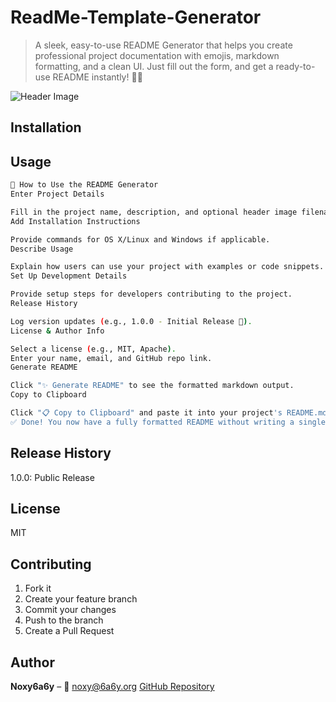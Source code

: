 # ReadMe-Template-Generator
> A sleek, easy-to-use README Generator that helps you create professional project documentation with emojis, markdown formatting, and a clean UI. Just fill out the form, and get a ready-to-use README instantly! 🚀📄

![Header Image](banner.png)

## Installation

## Usage
```sh
🚀 How to Use the README Generator
Enter Project Details

Fill in the project name, description, and optional header image filename (e.g., banner.png).
Add Installation Instructions

Provide commands for OS X/Linux and Windows if applicable.
Describe Usage

Explain how users can use your project with examples or code snippets.
Set Up Development Details

Provide setup steps for developers contributing to the project.
Release History

Log version updates (e.g., 1.0.0 - Initial Release 🚀).
License & Author Info

Select a license (e.g., MIT, Apache).
Enter your name, email, and GitHub repo link.
Generate README

Click "✨ Generate README" to see the formatted markdown output.
Copy to Clipboard

Click "📋 Copy to Clipboard" and paste it into your project's README.md file.
✅ Done! You now have a fully formatted README without writing a single line of Markdown! 🚀🔥
```

## Release History
1.0.0: Public Release

## License
MIT

## Contributing
1. Fork it
2. Create your feature branch
3. Commit your changes
4. Push to the branch
5. Create a Pull Request

## Author
**Noxy6a6y** – 📧 noxy@6a6y.org
[GitHub Repository]()
